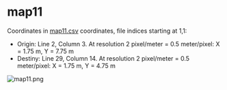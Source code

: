 # map11

Coordinates in [map11.csv](map11.csv) coordinates, file indices starting at 1,1:
- Origin: Line 2, Column 3. At resolution 2 pixel/meter = 0.5 meter/pixel: X = 1.75 m, Y = 7.75 m
- Destiny: Line 29, Column 14. At resolution 2 pixel/meter = 0.5 meter/pixel: X = 1.75 m, Y = 4.75 m

![map11.png](map11.png)
